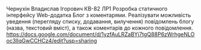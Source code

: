 Чернухін Владислав Ігорович КВ-82 ЛР1 Розробка статичного інтерфейсу Web-додатка Блог з коментарями. Реалізувати можливість уведення (перегляду списку, додавання, вилучення) повідомлень блогу (назва, текстовий вміст), а також коментарів до кожного повідомлення. https://docs.google.com/document/d/1yzfAuLRZaBYj7tgQ88P6zWrhgeNLOoc3lIqGwCCHCz4/edit?usp=sharing

